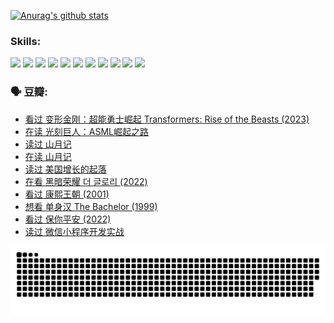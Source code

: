 
[![Anurag's github stats](https://github-readme-stats.vercel.app/api?username=w940853815)](https://github.com/anuraghazra/github-readme-stats)

### Skills:

<code><img height="32" src="https://cdn.jsdelivr.net/npm/simple-icons@v5/icons/python.svg"></code>
<code><img height="32" src="https://cdn.jsdelivr.net/npm/simple-icons@v5/icons/javascript.svg"></code>
<code><img height="32" src="https://cdn.jsdelivr.net/npm/simple-icons@v5/icons/django.svg"></code>
<code><img height="32" src="https://cdn.jsdelivr.net/npm/simple-icons@v5/icons/flask.svg"></code>
<code><img height="32" src="https://cdn.jsdelivr.net/npm/simple-icons@v5/icons/vuetify.svg"></code>
<code><img height="32" src="https://cdn.jsdelivr.net/npm/simple-icons@v5/icons/git.svg"></code>
<code><img height="32" src="https://cdn.jsdelivr.net/npm/simple-icons@v5/icons/docker.svg"></code>
<code><img height="32" src="https://cdn.jsdelivr.net/npm/simple-icons@v5/icons/postgresql.svg"></code>
<code><img height="32" src="https://cdn.jsdelivr.net/npm/simple-icons@v5/icons/elasticsearch.svg"></code>
<code><img height="32" src="https://cdn.jsdelivr.net/npm/simple-icons@v5/icons/macos.svg"></code>
<code><img height="32" src="https://cdn.jsdelivr.net/npm/simple-icons@v5/icons/linux.svg"></code>

### 🗣 豆瓣:

<!-- DOUBAN-ACTIVITIES:START -->
- [看过 变形金刚：超能勇士崛起 Transformers: Rise of the Beasts‎ (2023)](https://www.douban.com/people/136069238/status/4267685771/?_i=86644178)
- [在读 光刻巨人：ASML崛起之路](https://www.douban.com/people/136069238/status/4266569048/?_i=86644178)
- [读过 山月记](https://www.douban.com/people/136069238/status/4266567455/?_i=86644178)
- [在读 山月记](https://www.douban.com/people/136069238/status/4256796460/?_i=86644178)
- [读过 美国增长的起落](https://www.douban.com/people/136069238/status/4256795052/?_i=86644178)
- [在看 黑暗荣耀 더 글로리‎ (2022)](https://www.douban.com/people/136069238/status/4256207386/?_i=86644178)
- [看过 康熙王朝‎ (2001)](https://www.douban.com/people/136069238/status/4254396418/?_i=86644178)
- [想看 单身汉 The Bachelor‎ (1999)](https://www.douban.com/people/136069238/status/4250318861/?_i=86644178)
- [看过 保你平安‎ (2022)](https://www.douban.com/people/136069238/status/4239139510/?_i=86644178)
- [读过 微信小程序开发实战](https://www.douban.com/people/136069238/status/4237321528/?_i=86644178)
<!-- DOUBAN-ACTIVITIES:END -->


![Snake animation](https://raw.githubusercontent.com/w940853815/w940853815/output/github-contribution-grid-snake.svg)

<!--
**w940853815/w940853815** is a ✨ _special_ ✨ repository because its `README.md` (this file) appears on your GitHub profile.

Here are some ideas to get you started:

- 🔭 I’m currently working on ...
- 🌱 I’m currently learning ...
- 👯 I’m looking to collaborate on ...
- 🤔 I’m looking for help with ...
- 💬 Ask me about ...
- 📫 How to reach me: ...
- 😄 Pronouns: ...
- ⚡ Fun fact: ...
-->
